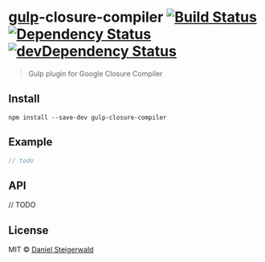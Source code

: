 # [gulp](http://gulpjs.com)-closure-compiler [![Build Status](https://secure.travis-ci.org/steida/gulp-closure-compiler.png?branch=master)](http://travis-ci.org/steida/gulp-closure-compiler) [![Dependency Status](https://david-dm.org/steida/gulp-closure-compiler.png)](https://david-dm.org/steida/gulp-closure-compiler) [![devDependency Status](https://david-dm.org/steida/gulp-closure-compiler/dev-status.png)](https://david-dm.org/steida/gulp-closure-compiler#info=devDependencies)

> Gulp plugin for Google Closure Compiler


## Install

```
npm install --save-dev gulp-closure-compiler
```


## Example

```js
// todo
```

## API

// TODO

## License

MIT © [Daniel Steigerwald](https://github.com/steida)
